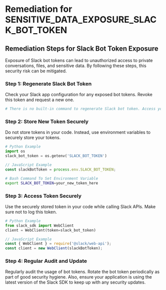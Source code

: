 # Remediation for SENSITIVE_DATA_EXPOSURE_SLACK_BOT_TOKEN

## Remediation Steps for Slack Bot Token Exposure
Exposure of Slack bot tokens can lead to unauthorized access to private conversations, files, and sensitive data. By following these steps, this security risk can be mitigated.
### Step 1: Regenerate Slack Bot Token
Check your Slack app configuration for any exposed bot tokens. Revoke this token and request a new one.
```bash
# There is no built-in command to regenerate Slack bot token. Access your Slack application settings through web interface.
```
### Step 2: Store New Token Securely
Do not store tokens in your code. Instead, use environment variables to securely store your tokens. 
```python
# Python Example
import os
slack_bot_token = os.getenv('SLACK_BOT_TOKEN')
```
```javascript
// JavaScript Example
const slackBotToken = process.env.SLACK_BOT_TOKEN;
```
```bash
# Bash Command To Set Environment Variable
export SLACK_BOT_TOKEN=your_new_token_here
```
### Step 3: Access Token Securely
Use the securely stored token in your code while calling Slack APIs. Make sure not to log this token.
```python
# Python Example
from slack_sdk import WebClient
client = WebClient(token=slack_bot_token)
```
```javascript
// JavaScript Example
const { WebClient } = require('@slack/web-api');
const client = new WebClient(slackBotToken);
```
### Step 4: Regular Audit and Update
Regularly audit the usage of bot tokens. Rotate the bot token periodically as part of good security hygiene. Also, ensure your application is using the latest version of the Slack SDK to keep up with any security updates.